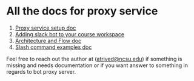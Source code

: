 # All the docs for proxy service

1. [Proxy service setup doc](/backend-service/bot_proxy_server/docs/setup.md)
2. [Adding slack bot to your course workspace](/backend-service/bot_proxy_server/docs/addbottoyourworkspace.md)
3. [Architecture and Flow doc](/backend-service/bot_proxy_server/docs/proxy-service-arch.md)
4. [Slash command examples doc](/backend-service/bot_proxy_server/docs/cmdexmple.md)

Feel free to reach out the author at (atrived@ncsu.edu) if something is missing and needs documentation or if you want answer to something in regards to bot proxy server.